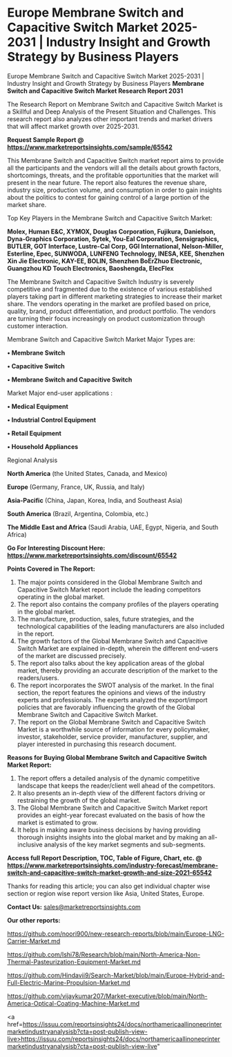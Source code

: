 # Europe Membrane Switch and Capacitive Switch Market 2025-2031 | Industry Insight and Growth Strategy by Business Players
Europe Membrane Switch and Capacitive Switch Market 2025-2031 | Industry Insight and Growth Strategy by Business Players
<strong>Membrane Switch and Capacitive Switch Market Research Report 2031</strong>

The Research Report on Membrane Switch and Capacitive Switch Market is a Skillful and Deep Analysis of the Present Situation and Challenges. This research report also analyzes other important trends and market drivers that will affect market growth over 2025-2031.

<strong>Request Sample Report @ <a href=https://www.marketreportsinsights.com/sample/65542>https://www.marketreportsinsights.com/sample/65542</a></strong>

This Membrane Switch and Capacitive Switch market report aims to provide all the participants and the vendors will all the details about growth factors, shortcomings, threats, and the profitable opportunities that the market will present in the near future. The report also features the revenue share, industry size, production volume, and consumption in order to gain insights about the politics to contest for gaining control of a large portion of the market share.

Top Key Players in the Membrane Switch and Capacitive Switch Market:

<strong>Molex, Human E&C, XYMOX, Douglas Corporation, Fujikura, Danielson, Dyna-Graphics Corporation, Sytek, You-Eal Corporation, Sensigraphics, BUTLER, GOT Interface, Lustre-Cal Corp, GGI International, Nelson-Miller, Esterline, Epec, SUNWODA, LUNFENG Technology, INESA, KEE, Shenzhen Xin Jie Electronic, KAY-EE, BOLIN, Shenzhen BoErZhuo Electronic, Guangzhou KD Touch Electronics, Baoshengda, ElecFlex</strong>

The Membrane Switch and Capacitive Switch Industry is severely competitive and fragmented due to the existence of various established players taking part in different marketing strategies to increase their market share. The vendors operating in the market are profiled based on price, quality, brand, product differentiation, and product portfolio. The vendors are turning their focus increasingly on product customization through customer interaction.

Membrane Switch and Capacitive Switch Market Major Types are:

<strong>• Membrane Switch

• Capacitive Switch

• Membrane Switch and Capacitive Switch</strong>

Market Major end-user applications :

<strong>• Medical Equipment

• Industrial Control Equipment

• Retail Equipment

• Household Appliances</strong>

Regional Analysis

</u><strong><b>North America</b></strong> (the United States, Canada, and Mexico)

<strong><b>Europe </b></strong>(Germany, France, UK, Russia, and Italy)

<strong><b>Asia-Pacific</b></strong> (China, Japan, Korea, India, and Southeast Asia)

<strong><b>South America</b></strong> (Brazil, Argentina, Colombia, etc.)

<strong><b>The Middle East and Africa</b></strong> (Saudi Arabia, UAE, Egypt, Nigeria, and South Africa)

<strong>Go For Interesting Discount Here: <a href=https://www.marketreportsinsights.com/discount/65542>https://www.marketreportsinsights.com/discount/65542</a></strong>

<strong>Points Covered in The Report:</strong>
<ol>
  <li>The major points considered in the Global Membrane Switch and Capacitive Switch Market report include the leading competitors operating in the global market.</li>
  <li>The report also contains the company profiles of the players operating in the global market.</li>
  <li>The manufacture, production, sales, future strategies, and the technological capabilities of the leading manufacturers are also included in the report.</li>
  <li>The growth factors of the Global Membrane Switch and Capacitive Switch Market are explained in-depth, wherein the different end-users of the market are discussed precisely.</li>
  <li>The report also talks about the key application areas of the global market, thereby providing an accurate description of the market to the readers/users.</li>
  <li>The report incorporates the SWOT analysis of the market. In the final section, the report features the opinions and views of the industry experts and professionals. The experts analyzed the export/import policies that are favorably influencing the growth of the Global Membrane Switch and Capacitive Switch Market.</li>
  <li>The report on the Global Membrane Switch and Capacitive Switch Market is a worthwhile source of information for every policymaker, investor, stakeholder, service provider, manufacturer, supplier, and player interested in purchasing this research document.</li>
</ol>
<strong>Reasons for Buying Global Membrane Switch and Capacitive Switch Market Report:</strong>

<ol>
  <li>The report offers a detailed analysis of the dynamic competitive landscape that keeps the reader/client well ahead of the competitors.</li>
  <li>It also presents an in-depth view of the different factors driving or restraining the growth of the global market.</li>
  <li>The Global Membrane Switch and Capacitive Switch Market report provides an eight-year forecast evaluated on the basis of how the market is estimated to grow.</li>
  <li>It helps in making aware business decisions by having providing thorough insights insights into the global market and by making an all-inclusive analysis of the key market segments and sub-segments.</li>
</ol>
<strong>Access full Report Description, TOC, Table of Figure, Chart, etc. @ <a href=https://www.marketreportsinsights.com/industry-forecast/membrane-switch-and-capacitive-switch-market-growth-and-size-2021-65542>https://www.marketreportsinsights.com/industry-forecast/membrane-switch-and-capacitive-switch-market-growth-and-size-2021-65542</a></strong>


Thanks for reading this article; you can also get individual chapter wise section or region wise report version like Asia, United States, Europe.

<strong>Contact Us:</strong>
sales@marketreportsinsights.com

<strong>Our other reports:</strong>

<a href=https://github.com/noori900/new-research-reports/blob/main/Europe-LNG-Carrier-Market.md>https://github.com/noori900/new-research-reports/blob/main/Europe-LNG-Carrier-Market.md</a>

<a href=https://github.com/Ishi78/Research/blob/main/North-America-Non-Thermal-Pasteurization-Equipment-Market.md>https://github.com/Ishi78/Research/blob/main/North-America-Non-Thermal-Pasteurization-Equipment-Market.md</a>

<a href=https://github.com/Hindavii9/Search-Market/blob/main/Europe-Hybrid-and-Full-Electric-Marine-Propulsion-Market.md>https://github.com/Hindavii9/Search-Market/blob/main/Europe-Hybrid-and-Full-Electric-Marine-Propulsion-Market.md</a>

<a href=https://github.com/vijaykumar207/Market-executive/blob/main/North-America-Optical-Coating-Machine-Market.md>https://github.com/vijaykumar207/Market-executive/blob/main/North-America-Optical-Coating-Machine-Market.md</a>

<a href=https://issuu.com/reportsinsights24/docs/northamericaallinoneprintermarketindustryanalysisb?cta=post-publish-view-live>https://issuu.com/reportsinsights24/docs/northamericaallinoneprintermarketindustryanalysisb?cta=post-publish-view-live</a>"
